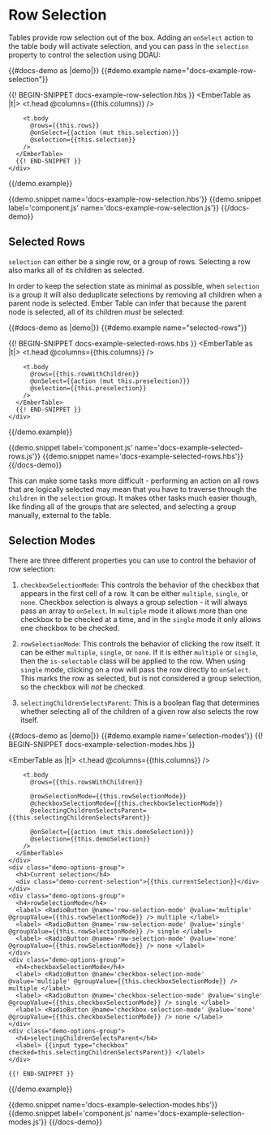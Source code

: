 # Row Selection

Tables provide row selection out of the box. Adding an `onSelect` action to the
table body will activate selection, and you can pass in the `selection` property
to control the selection using DDAU:

{{#docs-demo as |demo|}}
  {{#demo.example name="docs-example-row-selection"}}
    <div class="demo-container small">
      {{! BEGIN-SNIPPET docs-example-row-selection.hbs }}
      <EmberTable as |t|>
        <t.head @columns={{this.columns}} />

        <t.body
          @rows={{this.rows}}
          @onSelect={{action (mut this.selection)}}
          @selection={{this.selection}}
        />
      </EmberTable>
      {{! END-SNIPPET }}
    </div>
  {{/demo.example}}

  {{demo.snippet name='docs-example-row-selection.hbs'}}
  {{demo.snippet label='component.js' name='docs-example-row-selection.js'}}
{{/docs-demo}}

## Selected Rows

`selection` can either be a single row, or a group of rows. Selecting a row also
marks all of its children as selected.

In order to keep the selection state as minimal as possible, when `selection` is
a group it will also deduplicate selections by removing all children when a
parent node is selected. Ember Table can infer that because the parent node is
selected, all of its children _must_ be selected:

{{#docs-demo as |demo|}}
  {{#demo.example name="selected-rows"}}
    <div class="demo-container small">
      {{! BEGIN-SNIPPET docs-example-selected-rows.hbs }}
      <EmberTable as |t|>
        <t.head @columns={{this.columns}} />

        <t.body
          @rows={{this.rowWithChildren}}
          @onSelect={{action (mut this.preselection)}}
          @selection={{this.preselection}}
        />
      </EmberTable>
      {{! END-SNIPPET }}
    </div>
  {{/demo.example}}

  {{demo.snippet label='component.js' name='docs-example-selected-rows.js'}}
  {{demo.snippet name='docs-example-selected-rows.hbs'}}
{{/docs-demo}}

This can make some tasks more difficult - performing an action on all rows that
are logically selected may mean that you have to traverse through the `children`
in the `selection` group. It makes other tasks much easier though, like finding
all of the groups that are selected, and selecting a group manually, external to
the table.

## Selection Modes

There are three different properties you can use to control the behavior of
row selection:

1. `checkboxSelectionMode`: This controls the behavior of the checkbox that
appears in the first cell of a row. It can be either `multiple`, `single`, or
`none`. Checkbox selection is always a group selection - it will always pass an
array to `onSelect`. In `multiple` mode it allows more than one checkbox to be
checked at a time, and in the `single` mode it only allows one checkbox to be
checked.

2. `rowSelectionMode`: This controls the behavior of clicking the row itself.
It can be either `multiple`, `single`, or `none`. If it is either `multiple` or
`single`, then the `is-selectable` class will be applied to the row. When using
`single` mode, clicking on a row will pass the row directly to `onSelect`. This
marks the row as selected, but is not considered a group selection, so the
checkbox will _not_ be checked.

3. `selectingChildrenSelectsParent`: This is a boolean flag that determines
whether selecting all of the children of a given row also selects the row
itself.

{{#docs-demo as |demo|}}
  {{#demo.example name='selection-modes'}}
    {{! BEGIN-SNIPPET docs-example-selection-modes.hbs }}
    <div class="demo-container">
      <EmberTable as |t|>
        <t.head @columns={{this.columns}} />

        <t.body
          @rows={{this.rowsWithChildren}}

          @rowSelectionMode={{this.rowSelectionMode}}
          @checkboxSelectionMode={{this.checkboxSelectionMode}}
          @selectingChildrenSelectsParent={{this.selectingChildrenSelectsParent}}

          @onSelect={{action (mut this.demoSelection)}}
          @selection={{this.demoSelection}}
        />
      </EmberTable>
    </div>
    <div class="demo-options-group">
      <h4>Current selection</h4>
      <div class="demo-current-selection">{{this.currentSelection}}</div>
    </div>
    <div class="demo-options-group">
      <h4>rowSelectionMode</h4>
      <label> <RadioButton @name='row-selection-mode' @value='multiple' @groupValue={{this.rowSelectionMode}} /> multiple </label>
      <label> <RadioButton @name='row-selection-mode' @value='single' @groupValue={{this.rowSelectionMode}} /> single </label>
      <label> <RadioButton @name='row-selection-mode' @value='none' @groupValue={{this.rowSelectionMode}} /> none </label>
    </div>
    <div class="demo-options-group">
      <h4>checkboxSelectionMode</h4>
      <label> <RadioButton @name='checkbox-selection-mode' @value='multiple' @groupValue={{this.checkboxSelectionMode}} /> multiple </label>
      <label> <RadioButton @name='checkbox-selection-mode' @value='single' @groupValue={{this.checkboxSelectionMode}} /> single </label>
      <label> <RadioButton @name='checkbox-selection-mode' @value='none' @groupValue={{this.checkboxSelectionMode}} /> none </label>
    </div>
    <div class="demo-options-group">
      <h4>selectingChildrenSelectsParent</h4>
      <label> {{input type="checkbox" checked=this.selectingChildrenSelectsParent}} </label>
    </div>

    {{! END-SNIPPET }}
  {{/demo.example}}

  {{demo.snippet name='docs-example-selection-modes.hbs'}}
  {{demo.snippet label='component.js' name='docs-example-selection-modes.js'}}
{{/docs-demo}}
